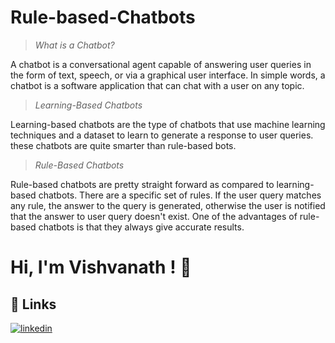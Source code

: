 # Rule-based-Chatbots


>*What is a Chatbot?*

A chatbot is a conversational agent capable of answering user queries in the form of text, speech, or via a graphical user interface. In simple words, a chatbot is a software application that can chat with a user on any topic. 

>*Learning-Based Chatbots*
>
Learning-based chatbots are the type of chatbots that use machine learning techniques and a dataset to learn to generate a response to user queries.
these chatbots are quite smarter than rule-based bots.

>*Rule-Based Chatbots*

Rule-based chatbots are pretty straight forward as compared to learning-based chatbots. There are a specific set of rules. If the user query matches any rule, the answer to the query is generated, otherwise the user is notified that the answer to user query doesn't exist.
One of the advantages of rule-based chatbots is that they always give accurate results.




# Hi, I'm Vishvanath ! 👋


## 🔗 Links
[![linkedin](https://img.shields.io/badge/linkedin-0A66C2?style=for-the-badge&logo=linkedin&logoColor=white)](https://www.linkedin.com/in/vishvanath-metkari-586617197/)
